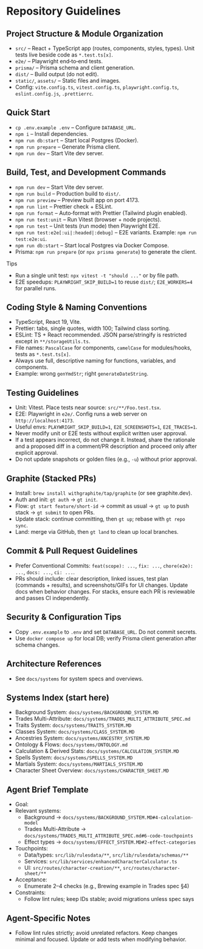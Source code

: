 # Repository Guidelines

## Project Structure & Module Organization
- `src/` – React + TypeScript app (routes, components, styles, types). Unit tests live beside code as `*.test.ts[x]`.
- `e2e/` – Playwright end‑to‑end tests.
- `prisma/` – Prisma schema and client generation.
- `dist/` – Build output (do not edit).
- `static/`, `assets/` – Static files and images.
- Config: `vite.config.ts`, `vitest.config.ts`, `playwright.config.ts`, `eslint.config.js`, `.prettierrc`.

## Quick Start
- `cp .env.example .env` – Configure `DATABASE_URL`.
- `npm i` – Install dependencies.
- `npm run db:start` – Start local Postgres (Docker).
- `npm run prepare` – Generate Prisma client.
- `npm run dev` – Start Vite dev server.

## Build, Test, and Development Commands
- `npm run dev` – Start Vite dev server.
- `npm run build` – Production build to `dist/`.
- `npm run preview` – Preview built app on port 4173.
- `npm run lint` – Prettier check + ESLint.
- `npm run format` – Auto‑format with Prettier (Tailwind plugin enabled).
- `npm run test:unit` – Run Vitest (browser + node projects).
- `npm run test` – Unit tests (run mode) then Playwright E2E.
- `npm run test:e2e[:ui|:headed|:debug]` – E2E variants. Example: `npm run test:e2e:ui`.
- `npm run db:start` – Start local Postgres via Docker Compose.
- Prisma: `npm run prepare` (or `npx prisma generate`) to generate the client.

Tips
- Run a single unit test: `npx vitest -t "should ..."` or by file path.
- E2E speedups: `PLAYWRIGHT_SKIP_BUILD=1` to reuse `dist/`; `E2E_WORKERS=4` for parallel runs.

## Coding Style & Naming Conventions
- TypeScript, React 19, Vite.
- Prettier: tabs, single quotes, width 100; Tailwind class sorting.
- ESLint: TS + React recommended. JSON parse/stringify is restricted except in `**/storageUtils.ts`.
- File names: `PascalCase` for components, `camelCase` for modules/hooks, tests as `*.test.ts[x]`.
- Always use full, descriptive naming for functions, variables, and components.
- Example: wrong `genYmdStr`; right `generateDateString`.

## Testing Guidelines
- Unit: Vitest. Place tests near source: `src/**/Foo.test.tsx`.
- E2E: Playwright in `e2e/`. Config runs a web server on `http://localhost:4173`.
- Useful envs: `PLAYWRIGHT_SKIP_BUILD=1`, `E2E_SCREENSHOTS=1`, `E2E_TRACES=1`.
- Never modify unit or E2E tests without explicit written user approval.
- If a test appears incorrect, do not change it. Instead, share the rationale and a proposed diff in a comment/PR description and proceed only after explicit approval.
- Do not update snapshots or golden files (e.g., `-u`) without prior approval.

## Graphite (Stacked PRs)
- Install: `brew install withgraphite/tap/graphite` (or see graphite.dev).
- Auth and init: `gt auth` → `gt init`.
- Flow: `gt start feature/short-id` → commit as usual → `gt up` to push stack → `gt submit` to open PRs.
- Update stack: continue committing, then `gt up`; rebase with `gt repo sync`.
- Land: merge via GitHub, then `gt land` to clean up local branches.

## Commit & Pull Request Guidelines
- Prefer Conventional Commits: `feat(scope): ...`, `fix: ...`, `chore(e2e): ...`, `docs: ...`, `ci: ...`.
- PRs should include: clear description, linked issues, test plan (commands + results), and screenshots/GIFs for UI changes. Update docs when behavior changes. For stacks, ensure each PR is reviewable and passes CI independently.

## Security & Configuration Tips
- Copy `.env.example` to `.env` and set `DATABASE_URL`. Do not commit secrets.
- Use `docker compose up` for local DB; verify Prisma client generation after schema changes.

## Architecture References
- See `docs/systems` for system specs and overviews.

## Systems Index (start here)

- Background System: `docs/systems/BACKGROUND_SYSTEM.MD`
- Trades Multi-Attribute: `docs/systems/TRADES_MULTI_ATTRIBUTE_SPEC.md`
- Traits System: `docs/systems/TRAITS_SYSTEM.MD`
- Classes System: `docs/systems/CLASS_SYSTEM.MD`
- Ancestries System: `docs/systems/ANCESTRY_SYSTEM.MD`
- Ontology & Flows: `docs/systems/ONTOLOGY.md`
- Calculation & Derived Stats: `docs/systems/CALCULATION_SYSTEM.MD`
- Spells System: `docs/systems/SPELLS_SYSTEM.MD`
- Martials System: `docs/systems/MARTIALS_SYSTEM.MD`
- Character Sheet Overview: `docs/systems/CHARACTER_SHEET.MD`

## Agent Brief Template

- Goal: <one-sentence outcome>
- Relevant systems:
  - Background → `docs/systems/BACKGROUND_SYSTEM.MD#4-calculation-model`
  - Trades Multi-Attribute → `docs/systems/TRADES_MULTI_ATTRIBUTE_SPEC.md#6-code-touchpoints`
  - Effect types → `docs/systems/EFFECT_SYSTEM.MD#2-effect-categories`
- Touchpoints:
  - Data/types: `src/lib/rulesdata/**`, `src/lib/rulesdata/schemas/**`
  - Services: `src/lib/services/enhancedCharacterCalculator.ts`
  - UI: `src/routes/character-creation/**`, `src/routes/character-sheet/**`
- Acceptance:
  - Enumerate 2–4 checks (e.g., Brewing example in Trades spec §4)
- Constraints:
  - Follow lint rules; keep IDs stable; avoid migrations unless spec says

## Agent-Specific Notes
- Follow lint rules strictly; avoid unrelated refactors. Keep changes minimal and focused. Update or add tests when modifying behavior.

